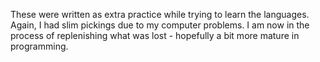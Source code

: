 These were written as extra practice while trying to learn the languages.  Again, I had slim pickings due to my computer
problems.  I am now in the process of replenishing what was lost - hopefully a bit more mature in programming. 
